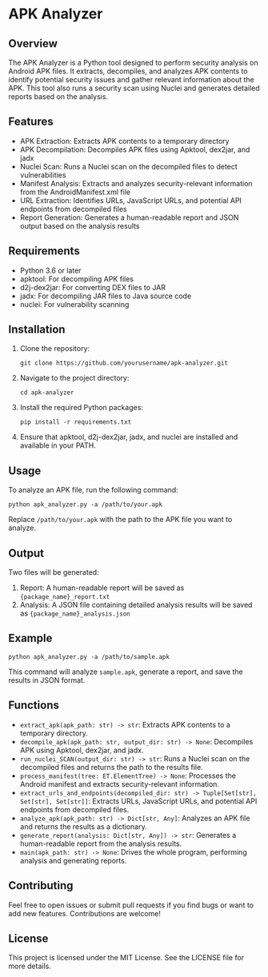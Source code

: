 # APK Analyzer

## Overview

The APK Analyzer is a Python tool designed to perform security analysis on Android APK files. It extracts, decompiles, and analyzes APK contents to identify potential security issues and gather relevant information about the APK. This tool also runs a security scan using Nuclei and generates detailed reports based on the analysis.

## Features

- APK Extraction: Extracts APK contents to a temporary directory
- APK Decompilation: Decompiles APK files using Apktool, dex2jar, and jadx
- Nuclei Scan: Runs a Nuclei scan on the decompiled files to detect vulnerabilities
- Manifest Analysis: Extracts and analyzes security-relevant information from the AndroidManifest.xml file
- URL Extraction: Identifies URLs, JavaScript URLs, and potential API endpoints from decompiled files
- Report Generation: Generates a human-readable report and JSON output based on the analysis results

## Requirements

- Python 3.6 or later
- apktool: For decompiling APK files
- d2j-dex2jar: For converting DEX files to JAR
- jadx: For decompiling JAR files to Java source code
- nuclei: For vulnerability scanning

## Installation

1. Clone the repository:
   ```
   git clone https://github.com/yourusername/apk-analyzer.git
   ```

2. Navigate to the project directory:
   ```
   cd apk-analyzer
   ```

3. Install the required Python packages:
   ```
   pip install -r requirements.txt
   ```

4. Ensure that apktool, d2j-dex2jar, jadx, and nuclei are installed and available in your PATH.

## Usage

To analyze an APK file, run the following command:

```
python apk_analyzer.py -a /path/to/your.apk
```

Replace `/path/to/your.apk` with the path to the APK file you want to analyze.

## Output

Two files will be generated:

1. Report: A human-readable report will be saved as `{package_name}_report.txt`
2. Analysis: A JSON file containing detailed analysis results will be saved as `{package_name}_analysis.json`

## Example

```
python apk_analyzer.py -a /path/to/sample.apk
```

This command will analyze `sample.apk`, generate a report, and save the results in JSON format.

## Functions

- `extract_apk(apk_path: str) -> str`: Extracts APK contents to a temporary directory.
- `decompile_apk(apk_path: str, output_dir: str) -> None`: Decompiles APK using Apktool, dex2jar, and jadx.
- `run_nuclei_SCAN(output_dir: str) -> str`: Runs a Nuclei scan on the decompiled files and returns the path to the results file.
- `process_manifest(tree: ET.ElementTree) -> None`: Processes the Android manifest and extracts security-relevant information.
- `extract_urls_and_endpoints(decompiled_dir: str) -> Tuple[Set[str], Set[str], Set[str]]`: Extracts URLs, JavaScript URLs, and potential API endpoints from decompiled files.
- `analyze_apk(apk_path: str) -> Dict[str, Any]`: Analyzes an APK file and returns the results as a dictionary.
- `generate_report(analysis: Dict[str, Any]) -> str`: Generates a human-readable report from the analysis results.
- `main(apk_path: str) -> None`: Drives the whole program, performing analysis and generating reports.

## Contributing

Feel free to open issues or submit pull requests if you find bugs or want to add new features. Contributions are welcome!

## License

This project is licensed under the MIT License. See the LICENSE file for more details.
